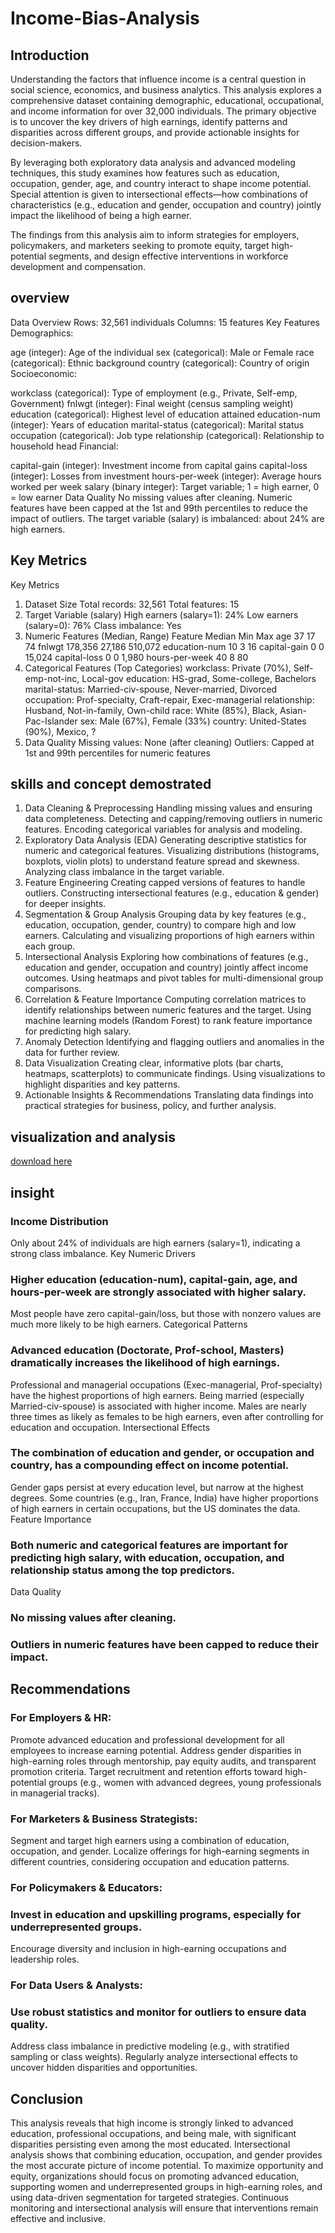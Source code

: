 # Income-Bias-Analysis
## Introduction
Understanding the factors that influence income is a central question in social science, economics, and business analytics. This analysis explores a comprehensive dataset containing demographic, educational, occupational, and income information for over 32,000 individuals. The primary objective is to uncover the key drivers of high earnings, identify patterns and disparities across different groups, and provide actionable insights for decision-makers.

By leveraging both exploratory data analysis and advanced modeling techniques, this study examines how features such as education, occupation, gender, age, and country interact to shape income potential. Special attention is given to intersectional effects—how combinations of characteristics (e.g., education and gender, occupation and country) jointly impact the likelihood of being a high earner.

The findings from this analysis aim to inform strategies for employers, policymakers, and marketers seeking to promote equity, target high-potential segments, and design effective interventions in workforce development and compensation.
## overview
Data Overview
Rows: 32,561 individuals
Columns: 15 features
Key Features
Demographics:

age (integer): Age of the individual
sex (categorical): Male or Female
race (categorical): Ethnic background
country (categorical): Country of origin
Socioeconomic:

workclass (categorical): Type of employment (e.g., Private, Self-emp, Government)
fnlwgt (integer): Final weight (census sampling weight)
education (categorical): Highest level of education attained
education-num (integer): Years of education
marital-status (categorical): Marital status
occupation (categorical): Job type
relationship (categorical): Relationship to household head
Financial:

capital-gain (integer): Investment income from capital gains
capital-loss (integer): Losses from investment
hours-per-week (integer): Average hours worked per week
salary (binary integer): Target variable; 1 = high earner, 0 = low earner
Data Quality
No missing values after cleaning.
Numeric features have been capped at the 1st and 99th percentiles to reduce the impact of outliers.
The target variable (salary) is imbalanced: about 24% are high earners.
## Key Metrics
Key Metrics
1. Dataset Size
Total records: 32,561
Total features: 15
2. Target Variable (salary)
High earners (salary=1): 24%
Low earners (salary=0): 76%
Class imbalance: Yes
3. Numeric Features (Median, Range)
Feature	Median	Min	Max
age	37	17	74
fnlwgt	178,356	27,186	510,072
education-num	10	3	16
capital-gain	0	0	15,024
capital-loss	0	0	1,980
hours-per-week	40	8	80
4. Categorical Features (Top Categories)
workclass: Private (70%), Self-emp-not-inc, Local-gov
education: HS-grad, Some-college, Bachelors
marital-status: Married-civ-spouse, Never-married, Divorced
occupation: Prof-specialty, Craft-repair, Exec-managerial
relationship: Husband, Not-in-family, Own-child
race: White (85%), Black, Asian-Pac-Islander
sex: Male (67%), Female (33%)
country: United-States (90%), Mexico, ?
5. Data Quality
Missing values: None (after cleaning)
Outliers: Capped at 1st and 99th percentiles for numeric features
## skills and concept demostrated
1. Data Cleaning & Preprocessing
Handling missing values and ensuring data completeness.
Detecting and capping/removing outliers in numeric features.
Encoding categorical variables for analysis and modeling.
2. Exploratory Data Analysis (EDA)
Generating descriptive statistics for numeric and categorical features.
Visualizing distributions (histograms, boxplots, violin plots) to understand feature spread and skewness.
Analyzing class imbalance in the target variable.
3. Feature Engineering
Creating capped versions of features to handle outliers.
Constructing intersectional features (e.g., education & gender) for deeper insights.
4. Segmentation & Group Analysis
Grouping data by key features (e.g., education, occupation, gender, country) to compare high and low earners.
Calculating and visualizing proportions of high earners within each group.
5. Intersectional Analysis
Exploring how combinations of features (e.g., education and gender, occupation and country) jointly affect income outcomes.
Using heatmaps and pivot tables for multi-dimensional group comparisons.
6. Correlation & Feature Importance
Computing correlation matrices to identify relationships between numeric features and the target.
Using machine learning models (Random Forest) to rank feature importance for predicting high salary.
7. Anomaly Detection
Identifying and flagging outliers and anomalies in the data for further review.
8. Data Visualization
Creating clear, informative plots (bar charts, heatmaps, scatterplots) to communicate findings.
Using visualizations to highlight disparities and key patterns.
9. Actionable Insights & Recommendations
Translating data findings into practical strategies for business, policy, and further analysis.
## visualization and analysis
[download here](http://localhost:8888/notebooks/Untitled48.ipynb)
## insight

### Income Distribution

Only about 24% of individuals are high earners (salary=1), indicating a strong class imbalance.
Key Numeric Drivers

### Higher education (education-num), capital-gain, age, and hours-per-week are strongly associated with higher salary.
Most people have zero capital-gain/loss, but those with nonzero values are much more likely to be high earners.
Categorical Patterns

### Advanced education (Doctorate, Prof-school, Masters) dramatically increases the likelihood of high earnings.
Professional and managerial occupations (Exec-managerial, Prof-specialty) have the highest proportions of high earners.
Being married (especially Married-civ-spouse) is associated with higher income.
Males are nearly three times as likely as females to be high earners, even after controlling for education and occupation.
Intersectional Effects

### The combination of education and gender, or occupation and country, has a compounding effect on income potential.
Gender gaps persist at every education level, but narrow at the highest degrees.
Some countries (e.g., Iran, France, India) have higher proportions of high earners in certain occupations, but the US dominates the data.
Feature Importance

### Both numeric and categorical features are important for predicting high salary, with education, occupation, and relationship status among the top predictors.
Data Quality

### No missing values after cleaning.
### Outliers in numeric features have been capped to reduce their impact.
## Recommendations
### For Employers & HR:

Promote advanced education and professional development for all employees to increase earning potential.
Address gender disparities in high-earning roles through mentorship, pay equity audits, and transparent promotion criteria.
Target recruitment and retention efforts toward high-potential groups (e.g., women with advanced degrees, young professionals in managerial tracks).
### For Marketers & Business Strategists:

Segment and target high earners using a combination of education, occupation, and gender.
Localize offerings for high-earning segments in different countries, considering occupation and education patterns.
### For Policymakers & Educators:

### Invest in education and upskilling programs, especially for underrepresented groups.
Encourage diversity and inclusion in high-earning occupations and leadership roles.
### For Data Users & Analysts:

### Use robust statistics and monitor for outliers to ensure data quality.
Address class imbalance in predictive modeling (e.g., with stratified sampling or class weights).
Regularly analyze intersectional effects to uncover hidden disparities and opportunities.
## Conclusion
This analysis reveals that high income is strongly linked to advanced education, professional occupations, and being male, with significant disparities persisting even among the most educated. Intersectional analysis shows that combining education, occupation, and gender provides the most accurate picture of income potential. To maximize opportunity and equity, organizations should focus on promoting advanced education, supporting women and underrepresented groups in high-earning roles, and using data-driven segmentation for targeted strategies. Continuous monitoring and intersectional analysis will ensure that interventions remain effective and inclusive.
